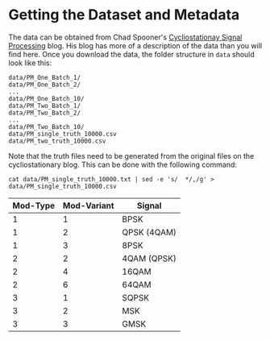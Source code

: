 # Getting the Dataset and Metadata 

The data can be obtained from Chad Spooner's [Cycliostationay Signal Processing](https://cyclostationary.blog/2023/02/02/psk-qam-cochannel-data-set-for-modulation-recognition-researchers-cspb-ml-2023/) blog. His blog has more of a description of the data than you will find here. Once you download the data, the folder structure in `data` should look like this:

```
data/PM_One_Batch_1/
data/PM_One_Batch_2/
...
data/PM_One_Batch_10/
data/PM_Two_Batch_1/
data/PM_Two_Batch_2/
...
data/PM_Two_Batch_10/
data/PM_single_truth_10000.csv
data/PM_two_truth_10000.csv
```

Note that the truth files need to be generated from the original files on the cycliostationary blog. This can be done with the following command:

```
cat data/PM_single_truth_10000.txt | sed -e 's/  */,/g' > data/PM_single_truth_10000.csv 
```

| Mod-Type | Mod-Variant | Signal |
| --- | --- | --- | 
| 1 | 1 | BPSK |
| 1 | 2 | QPSK (4QAM) |
| 1 | 3 | 8PSK |
| 2 | 2 | 4QAM (QPSK) |
| 2 | 4 | 16QAM |
| 2 | 6 | 64QAM |
| 3 | 1 | SQPSK |
| 3 | 2 | MSK |
| 3 | 3 | GMSK |



